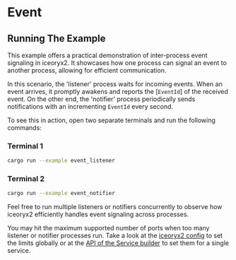 # Event

## Running The Example

This example offers a practical demonstration of inter-process event signaling
in iceoryx2. It showcases how one process can signal an event to another
process, allowing for efficient communication.

In this scenario, the 'listener' process waits for incoming events. When an
event arrives, it promptly awakens and reports the [`EventId`] of the received
event. On the other end, the 'notifier' process periodically sends notifications
with an incrementing `EventId` every second.

To see this in action, open two separate terminals and run the following
commands:

### Terminal 1

```sh
cargo run --example event_listener
```

### Terminal 2

```sh
cargo run --example event_notifier
```

Feel free to run multiple listeners or notifiers concurrently to observe how
iceoryx2 efficiently handles event signaling across processes.

You may hit the maximum supported number of ports when too many listener or
notifier processes run. Take a look at the [iceoryx2 config](../../../config) to
set the limits globally or at the
[API of the Service builder](https://docs.rs/iceoryx2/latest/iceoryx2/service/index.html)
to set them for a single service.
